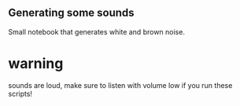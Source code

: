 ## Generating some sounds

Small notebook that generates white and brown noise.

# warning
sounds are loud, make sure to listen with volume low if you run these scripts!
